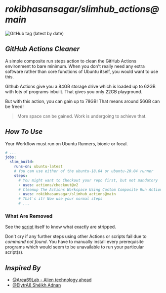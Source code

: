 # *rokibhasansagar/slimhub_actions@main*

![GitHub tag (latest by date)](https://img.shields.io/github/v/tag/rokibhasansagar/slimhub_actions?label=Latest%20Tag&?cacheSeconds=300)

## *GitHub Actions Cleaner*

A simple composite run steps action to clean the GitHub Actions environment to bare minimum.
When you don't really need any extra software rather than core functions of Ubuntu itself, you would want to use this.

Github Actions give you a 84GB storage drive which is loaded up to 62GB with lots of programs inbuilt.
That gives you only 22GB playground.

But with this action, you can gain up to 78GB! That means around 56GB can be freed!
>More space can be gained. Work is undergoing to achieve that.

## *How To Use*

Your Workflow must run on Ubuntu Runners, bionic or focal.

```yaml
# ...
jobs:
  slim_build:
    runs-on: ubuntu-latest
    # You can use either of the ubuntu-18.04 or ubuntu-20.04 runner
    steps:
      # You might want to Checkout your repo first, but not mandatory
      - uses: actions/checkout@v2
      # Cleanup The Actions Workspace Using Custom Composite Run Actions
      - uses: rokibhasansagar/slimhub_actions@main
      # That's it! Now use your normal steps
      # ...
```

### What Are Removed

See the [script](cleanup.sh) itself to know what exactly are stripped.

Don't cry if any further steps using other Actions or scripts fail due to *command not found*. You have to manually install every prerequisite programs which would seem to be unavailable to run your particular script(s).

## *Inspired By*

- [@Area69Lab - Alien technology ahead](https://github.com/Area69Lab)
- [@ElytrA8 Shéikh Adnan](https://github.com/ElytrA8)
